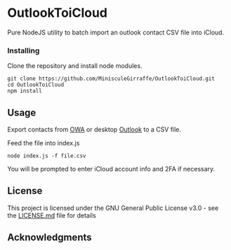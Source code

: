 # OutlookToiCloud

Pure NodeJS utility to batch import an outlook contact CSV file into iCloud. 


### Installing

Clone the repository and install node modules.

```
git clone https://github.com/MinisculeGirraffe/OutlookToiCloud.git
cd OutlookToiCloud
npm install
```

## Usage
Export contacts from [OWA](https://support.microsoft.com/en-us/office/export-contacts-from-outlook-com-to-a-csv-file-578cca22-3550-4c73-b3f0-9978cfeac83f)  or desktop [Outlook](https://support.microsoft.com/en-us/office/export-contacts-from-outlook-10f09abd-643c-4495-bb80-543714eca73f) to a CSV file.


Feed the file into index.js

```
node index.js -f file.csv
```

You will be prompted to enter iCloud account info and 2FA if necessary. 

## License

This project is licensed under the GNU General Public License v3.0 - see the [LICENSE.md](LICENSE.md) file for details

## Acknowledgments


